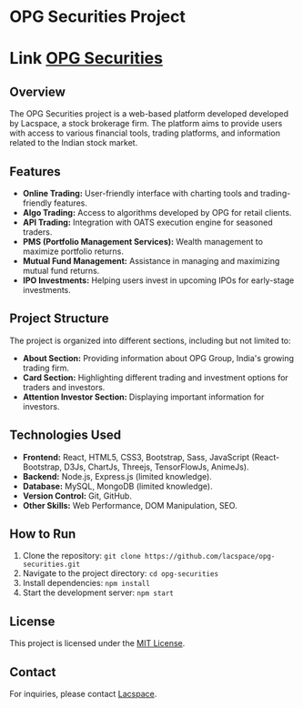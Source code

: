 
# OPG Securities Project
# Link [OPG Securities](http://www.opgsecurities.com)

## Overview

The OPG Securities project is a web-based platform developed developed by Lacspace, a stock brokerage firm. The platform aims to provide users with access to various financial tools, trading platforms, and information related to the Indian stock market.

## Features

- **Online Trading:** User-friendly interface with charting tools and trading-friendly features.
- **Algo Trading:** Access to algorithms developed by OPG for retail clients.
- **API Trading:** Integration with OATS execution engine for seasoned traders.
- **PMS (Portfolio Management Services):** Wealth management to maximize portfolio returns.
- **Mutual Fund Management:** Assistance in managing and maximizing mutual fund returns.
- **IPO Investments:** Helping users invest in upcoming IPOs for early-stage investments.

## Project Structure

The project is organized into different sections, including but not limited to:
- **About Section:** Providing information about OPG Group, India's growing trading firm.
- **Card Section:** Highlighting different trading and investment options for traders and investors.
- **Attention Investor Section:** Displaying important information for investors.

## Technologies Used

- **Frontend:** React, HTML5, CSS3, Bootstrap, Sass, JavaScript (React-Bootstrap, D3Js, ChartJs, Threejs, TensorFlowJs, AnimeJs).
- **Backend:** Node.js, Express.js (limited knowledge).
- **Database:** MySQL, MongoDB (limited knowledge).
- **Version Control:** Git, GitHub.
- **Other Skills:** Web Performance, DOM Manipulation, SEO.

## How to Run

1. Clone the repository: `git clone https://github.com/lacspace/opg-securities.git`
2. Navigate to the project directory: `cd opg-securities`
3. Install dependencies: `npm install`
4. Start the development server: `npm start`

## License

This project is licensed under the [MIT License](LICENSE).

## Contact

For inquiries, please contact [Lacspace](mailto:your.info@lacspace.com).
#
